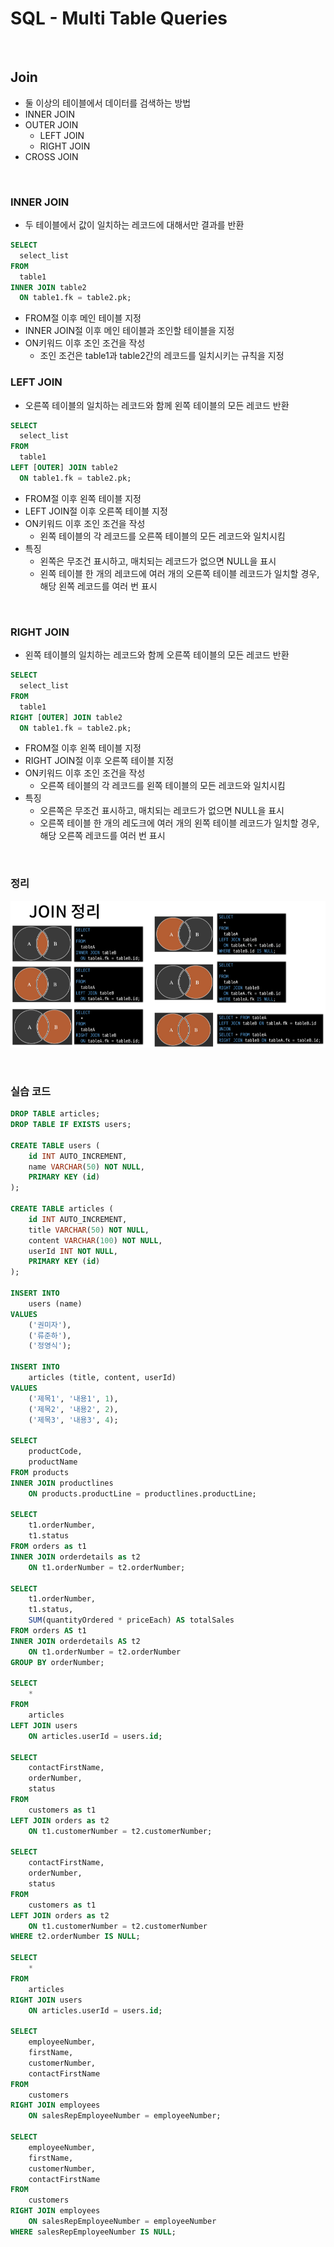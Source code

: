 # SQL - Multi Table Queries

<br/>

## Join
- 둘 이상의 테이블에서 데이터를 검색하는 방법
- INNER JOIN
- OUTER JOIN
  - LEFT JOIN
  - RIGHT JOIN
- CROSS JOIN

<br/>

### INNER JOIN
- 두 테이블에서 값이 일치하는 레코드에 대해서만 결과를 반환
```sql
SELECT
  select_list
FROM
  table1
INNER JOIN table2
  ON table1.fk = table2.pk;
```
- FROM절 이후 메인 테이블 지정
- INNER JOIN절 이후 메인 테이블과 조인할 테이블을 지정
- ON키워드 이후 조인 조건을 작성
  - 조인 조건은 table1과 table2간의 레코드를 일치시키는 규칙을 지정

### LEFT JOIN
- 오른쪽 테이블의 일치하는 레코드와 함께 왼쪽 테이블의 모든 레코드 반환
```sql
SELECT
  select_list
FROM
  table1
LEFT [OUTER] JOIN table2
  ON table1.fk = table2.pk;
```
- FROM절 이후 왼쪽 테이블 지정
- LEFT JOIN절 이후 오른쪽 테이블 지정
- ON키워드 이후 조인 조건을 작성
  - 왼쪽 테이블의 각 레코드를 오른쪽 테이블의 모든 레코드와 일치시킴
- 특징
  - 왼쪽은 무조건 표시하고, 매치되는 레코드가 없으면 NULL을 표시
  - 왼쪽 테이블 한 개의 레코드에 여러 개의 오른쪽 테이블 레코드가 일치할 경우,
  해당 왼쪽 레코드를 여러 번 표시

<br/>

### RIGHT JOIN
- 왼쪽 테이블의 일치하는 레코드와 함께 오른쪽 테이블의 모든 레코드 반환
```sql
SELECT
  select_list
FROM
  table1
RIGHT [OUTER] JOIN table2
  ON table1.fk = table2.pk;
```
- FROM절 이후 왼쪽 테이블 지정
- RIGHT JOIN절 이후 오른쪽 테이블 지정
- ON키워드 이후 조인 조건을 작성
  - 오른쪽 테이블의 각 레코드를 왼쪽 테이블의 모든 레코드와 일치시킴
- 특징
  - 오른쪽은 무조건 표시하고, 매치되는 레코드가 없으면 NULL을 표시
  - 오른쪽 테이블 한 개의 레도크에 여러 개의 왼쪽 테이블 레코드가 일치할 경우, 해당 오른쪽 레코드를 여러 번 표시

<br/>

### 정리
![joinimage](https://raw.githubusercontent.com/Code-Sloth/TIL/master/image/joinimage.png)

<br/>

### 실습 코드

```sql
DROP TABLE articles;
DROP TABLE IF EXISTS users;

CREATE TABLE users (
	id INT AUTO_INCREMENT,
    name VARCHAR(50) NOT NULL,
    PRIMARY KEY (id)
);

CREATE TABLE articles (
	id INT AUTO_INCREMENT,
    title VARCHAR(50) NOT NULL,
    content VARCHAR(100) NOT NULL,
    userId INT NOT NULL,
    PRIMARY KEY (id)
);

INSERT INTO
	users (name)
VALUES
	('권미자'),
    ('류준하'),
    ('정영식');

INSERT INTO
	articles (title, content, userId)
VALUES
	('제목1', '내용1', 1),
    ('제목2', '내용2', 2),
    ('제목3', '내용3', 4);

SELECT
	productCode,
    productName
FROM products
INNER JOIN productlines
	ON products.productLine = productlines.productLine;

SELECT
	t1.orderNumber,
    t1.status
FROM orders as t1
INNER JOIN orderdetails as t2
	ON t1.orderNumber = t2.orderNumber;
    
SELECT
	t1.orderNumber,
    t1.status,
    SUM(quantityOrdered * priceEach) AS totalSales
FROM orders AS t1
INNER JOIN orderdetails AS t2
	ON t1.orderNumber = t2.orderNumber
GROUP BY orderNumber;

SELECT
	*
FROM
	articles
LEFT JOIN users
	ON articles.userId = users.id;
    
SELECT
	contactFirstName,
    orderNumber,
    status
FROM
	customers as t1
LEFT JOIN orders as t2
	ON t1.customerNumber = t2.customerNumber;

SELECT
	contactFirstName,
    orderNumber,
    status
FROM
	customers as t1
LEFT JOIN orders as t2
	ON t1.customerNumber = t2.customerNumber
WHERE t2.orderNumber IS NULL;

SELECT
	*
FROM
	articles
RIGHT JOIN users
	ON articles.userId = users.id;

SELECT
	employeeNumber,
    firstName,
    customerNumber,
    contactFirstName
FROM
	customers
RIGHT JOIN employees
	ON salesRepEmployeeNumber = employeeNumber;

SELECT
	employeeNumber,
    firstName,
    customerNumber,
    contactFirstName
FROM
	customers
RIGHT JOIN employees
	ON salesRepEmployeeNumber = employeeNumber
WHERE salesRepEmployeeNumber IS NULL;
```